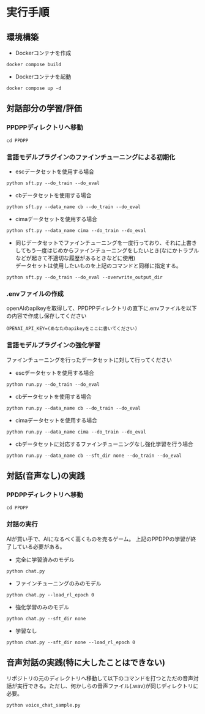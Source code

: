 # 実行手順
## 環境構築
- Dockerコンテナを作成
```
docker compose build
```
- Dockerコンテナを起動
```
docker compose up -d
```
## 対話部分の学習/評価
### PPDPPディレクトリへ移動
```
cd PPDPP
```
### 言語モデルプラグインのファインチューニングによる初期化
- escデータセットを使用する場合
```
python sft.py --do_train --do_eval
```
- cbデータセットを使用する場合
```
python sft.py --data_name cb --do_train --do_eval
```
- cimaデータセットを使用する場合
```
python sft.py --data_name cima --do_train --do_eval
```
- 同じデータセットでファインチューニングを一度行っており、それに上書きしてもう一度はじめからファインチューニングをしたいとき(なにかトラブルなどが起きて不適切な履歴があるときなどに使用)  
データセットは使用したいものを上記のコマンドと同様に指定する。
```
python sft.py --do_train --do_eval --overwrite_output_dir
```
### .envファイルの作成
openAIのapikeyを取得して、PPDPPディレクトリの直下に.envファイルを以下の内容で作成し保存してください
```
OPENAI_API_KEY=(あなたのapikeyをここに書いてください)
```
### 言語モデルプラグインの強化学習
ファインチューニングを行ったデータセットに対して行ってください
- escデータセットを使用する場合
```
python run.py --do_train --do_eval
```
- cbデータセットを使用する場合
```
python run.py --data_name cb --do_train --do_eval
```
- cimaデータセットを使用する場合
```
python run.py --data_name cima --do_train --do_eval
```
- cbデータセットに対応するファインチューニングなし強化学習を行う場合
```
python run.py --data_name cb --sft_dir none --do_train --do_eval
```
## 対話(音声なし)の実践
### PPDPPディレクトリへ移動
```
cd PPDPP
```
### 対話の実行
AIが買い手で、AIになるべく高くものを売るゲーム。
上記のPPDPPの学習が終了している必要がある。

- 完全に学習済みのモデル
```
python chat.py
```
- ファインチューニングのみのモデル
```
python chat.py --load_rl_epoch 0
```
- 強化学習のみのモデル
```
python chat.py --sft_dir none
```
- 学習なし
```
python chat.py --sft_dir none --load_rl_epoch 0
```

## 音声対話の実践(特に大したことはできない)
リポジトリの元のディレクトリへ移動して以下のコマンドを打つとただの音声対話が実行できる。ただし、何かしらの音声ファイル(.wav)が同じディレクトリに必要。
```
python voice_chat_sample.py
```

